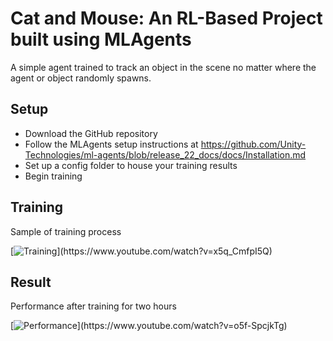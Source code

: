 # Cat and Mouse: An RL-Based Project built using MLAgents
A simple agent trained to track an object in the scene no matter where the agent or object randomly spawns. 

## Setup
- Download the GitHub repository
- Follow the MLAgents setup instructions at https://github.com/Unity-Technologies/ml-agents/blob/release_22_docs/docs/Installation.md
- Set up a config folder to house your training results
- Begin training

## Training
Sample of training process

[![Training]([https://img.youtube.com/vi/YOUTUBE_VIDEO_ID_HERE/0.jpg](https://www.youtube.com/watch?v=x5q_CmfpI5Q))](https://www.youtube.com/watch?v=x5q_CmfpI5Q)

## Result
Performance after training for two hours

[![Performance]([https://img.youtube.com/vi/YOUTUBE_VIDEO_ID_HERE/0.jpg](https://www.youtube.com/watch?v=x5q_CmfpI5Q))](https://www.youtube.com/watch?v=o5f-SpcjkTg)
